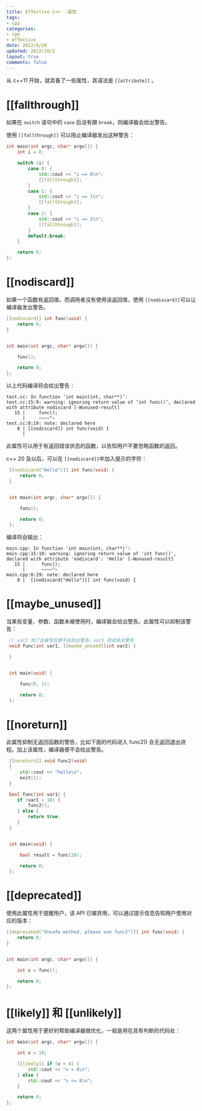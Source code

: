 ```yaml
---
title: Effective C++ ：属性
tags: 
- cpp
categories:
- cpp
- effective
date: 2022/9/28
updated: 2022/10/2
layout: true
comments: false
---
```


从 c++11 开始，就具备了一些属性，其语法是 `[[attribute]]` 。

<!--more-->

# [[fallthrough]]

如果在 `switch` 语句中的 `case` 后没有跟 `break`，则编译器会给出警告。

使用 `[[fallthrough]]` 可以阻止编译器发出这种警告：

```cpp
int main(int argc, char* argv[]) {
    int i = 0;

    switch (i) {
        case 0: {
            std::cout << "i == 0\n";
            [[fallthrough]];
        }
        case 1: {
            std::cout << "i == 1\n";
            [[fallthrough]];
        }
        case 2: {
            std::cout << "i == 2\n";
            [[fallthrough]];
        }
        default:break;
    }

    return 0;
};
```

# [[nodiscard]]

如果一个函数有返回值，而调用者没有使用该返回值，使用 `[[nodiscard]]`可以让编译器发出警告。

```cpp
[[nodiscard]] int func(void) {
    return 0;
}


int main(int argc, char* argv[]) {

    func();

    return 0;
};
```

以上代码编译将会给出警告：

```shell
test.cc: In function ‘int main(int, char**)’:
test.cc:15:9: warning: ignoring return value of ‘int func()’, declared with attribute nodiscard [-Wunused-result]
   15 |     func();
      |     ~~~~^~
test.cc:8:19: note: declared here
    8 | [[nodiscard]] int func(void) {
      |  
```

此属性可以用于有返回错误状态的函数，以告知用户不要忽略函数的返回。

c++ 20 及以后，可以在 `[[nodiscard]]`中加入提示的字符：

```cpp
 [[nodiscard("Hello")]] int func(void) {
     return 0;
 }


 int main(int argc, char* argv[]) {

     func();

     return 0;
 };
```

编译将会输出：

```shell
main.cpp: In function 'int main(int, char**)':
main.cpp:15:10: warning: ignoring return value of 'int func()', declared with attribute 'nodiscard': 'Hello' [-Wunused-result]
   15 |      func();
      |      ~~~~^~
main.cpp:8:29: note: declared here
    8 |  [[nodiscard("Hello")]] int func(void) {
```

# [[maybe_unused]]

当某些变量、参数、函数未被使用时，编译器会给出警告。此属性可以抑制该警告：

```cpp
 // var2 加了此属性后便不会给出警告，var1 则会给出警告
 void func(int var1, [[maybe_unused]]int var2) {

 }


 int main(void) {

     func(0, 1);

     return 0;
 };
```

# [[noreturn]]

此属性抑制无返回函数的警告，比如下面的代码进入 func2() 会无返回退出进程。加上该属性，编译器便不会给出警告。

```cpp
 [[noreturn]] void func2(void)
 {
     std::cout << "hello\n";
     exit(1);
 }

 bool func(int var1) {
    if (var1 > 10) {
        func2();
    } else {
        return true;
    }
 }


 int main(void) {

     bool result = func(20);

     return 0;
 };
```

# [[deprecated]]

使用此属性用于提醒用户，该 API 已被弃用，可以通过提示信息告知用户使用对应的版本：

```cpp
[[deprecated("Unsafe method, please use func2")]] int func(void) {
    return 0;
}


int main(int argc, char* argv[]) {

    int v = func();

    return 0;
};
```

# [[likely]] 和 [[unlikely]]

这两个属性用于更好的帮助编译器做优化，一般是用在具有判断的代码处：

```cpp
int main(int argc, char* argv[]) {

    int v = 10;

    [[likely]] if (v > 8) {
        std::cout << "v > 8\n";
    } else {
        std::cout << "v <= 8\n";
    }

    return 0;
};


```

